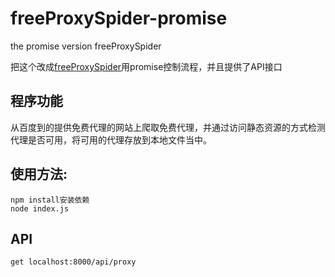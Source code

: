 # freeProxySpider-promise
the promise version freeProxySpider

把这个改成[freeProxySpider](https://github.com/cuijinyu/freeProxySpider)用promise控制流程，并且提供了API接口

## 程序功能

从百度到的提供免费代理的网站上爬取免费代理，并通过访问静态资源的方式检测代理是否可用，将可用的代理存放到本地文件当中。
## 使用方法:
```
npm install安装依赖
node index.js
```

## API
```
get localhost:8000/api/proxy
```
